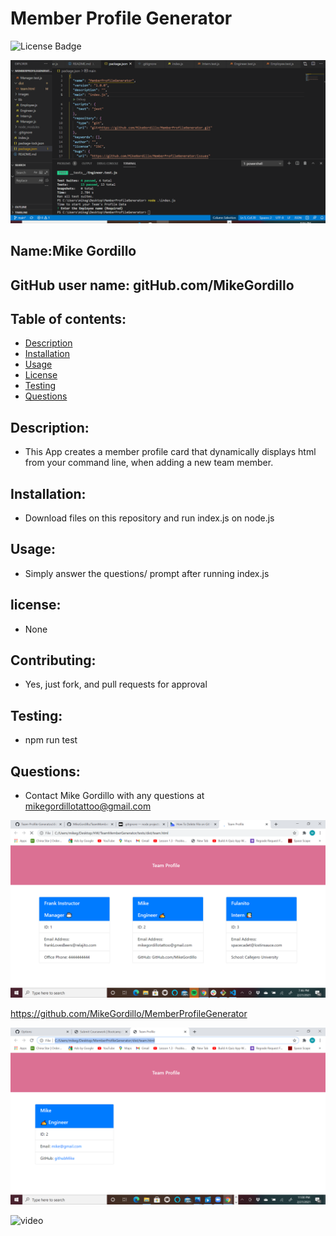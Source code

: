 # Member Profile Generator
![License Badge](https://img.shields.io/static/v1?label=License&message=None&color=blue)

![video](./Images/MemberProfileGenerator.gif)

        
## Name:Mike Gordillo
## GitHub user name: gitHub.com/MikeGordillo

## Table of contents:  
* [Description](#description)
* [Installation](#Installation)
* [Usage](#usage)
* [License](#license)
* [Testing](#testing)
* [Questions](#questions)
        
## Description:
* This App creates a member profile card that dynamically displays html from your command line, when adding a new team member.
## Installation:
* Download files on this repository and run index.js on node.js
## Usage:
* Simply answer the questions/ prompt after running index.js
## license:
* None
        
## Contributing:
* Yes, just fork, and pull requests for approval
## Testing:
* npm run test
## Questions:
* Contact Mike Gordillo with any questions at mikegordillotattoo@gmail.com

![screenshot](./Images/shotz.png)

https://github.com/MikeGordillo/MemberProfileGenerator

![screenshot](./Images/GeneratedHtml.png)

![video](https://www.youtube.com/watch?v=hY5LYcoHjP8&feature=youtu.be)


